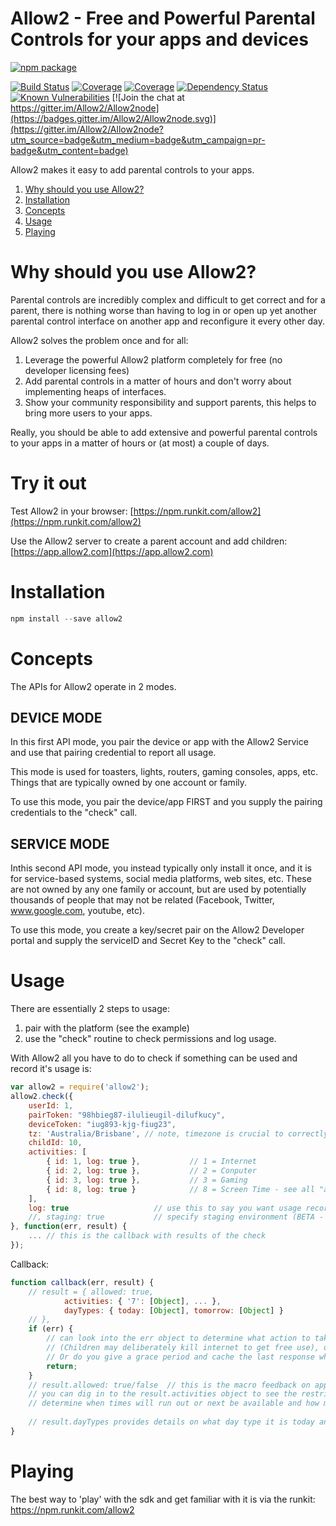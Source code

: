 # Allow2 - Free and Powerful Parental Controls for your apps and devices

[![npm package](https://nodei.co/npm/allow2.png?downloads=true&downloadRank=true&stars=true)](https://nodei.co/npm/allow2/)

[![Build Status](https://img.shields.io/travis/Allow2/Allow2node/master.svg?style=flat-square)](https://travis-ci.org/Allow2/Allow2node)
[![Coverage](https://img.shields.io/codecov/c/github/allow2node/allow2.svg?style=flat-square)](https://codecov.io/github/Allow2/Allow2node?branch=master)
[![Coverage](https://img.shields.io/coveralls/allow2/allow2.svg?style=flat-square)](https://coveralls.io/r/Allow2/Allow2node)
[![Dependency Status](https://img.shields.io/david/allow2/allow2.svg?style=flat-square)](https://david-dm.org/Allow2/Allow2node)
[![Known Vulnerabilities](https://snyk.io/test/npm/allow2/badge.svg?style=flat-square)](https://snyk.io/test/npm/allow2)
[![Join the chat at https://gitter.im/Allow2/Allow2node](https://badges.gitter.im/Allow2/Allow2node.svg)](https://gitter.im/Allow2/Allow2node?utm_source=badge&utm_medium=badge&utm_campaign=pr-badge&utm_content=badge)

Allow2 makes it easy to add parental controls to your apps.

1. [Why should you use Allow2?](#why-should-you-use-Allow2)
2. [Installation](#installation)
3. [Concepts](#concepts)
4. [Usage](#usage)
5. [Playing](#playing)

# Why should you use Allow2?

Parental controls are incredibly complex and difficult to get correct and for a parent, there is nothing worse than having to log in or open up yet another parental control interface on another app and reconfigure it every other day.

Allow2 solves the problem once and for all:

1. Leverage the powerful Allow2 platform completely for free (no developer licensing fees)
2. Add parental controls in a matter of hours and don't worry about implementing heaps of interfaces.
3. Show your community responsibility and support parents, this helps to bring more users to your apps.

Really, you should be able to add extensive and powerful parental controls to your apps in a matter of hours or (at most) a couple of days.

# Try it out

Test Allow2 in your browser: [https://npm.runkit.com/allow2](https://npm.runkit.com/allow2)

Use the Allow2 server to create a parent account and add children: [https://app.allow2.com](https://app.allow2.com)

# Installation

```js
npm install --save allow2
```

# Concepts

The APIs for Allow2 operate in 2 modes.

## DEVICE MODE

In this first API mode, you pair the device or app with the Allow2 Service and use that pairing credential to report all usage.

This mode is used for toasters, lights, routers, gaming consoles, apps, etc. Things that are typically owned by one account or family.

To use this mode, you pair the device/app FIRST and you supply the pairing credentials to the "check" call.


## SERVICE MODE

Inthis second API mode, you instead typically only install it once, and it is for service-based systems, social media platforms, web sites, etc. These are not owned by any one family or account, but are used by potentially thousands of people that may not be related (Facebook, Twitter, www.google.com, youtube, etc).

To use this mode, you create a key/secret pair on the Allow2 Developer portal and supply the serviceID and Secret Key to the "check" call.


# Usage

There are essentially 2 steps to usage:

1. pair with the platform (see the example)
2. use the "check" routine to check permissions and log usage.

With Allow2 all you have to do to check if something can be used and record it's usage is:

```js
var allow2 = require('allow2');
allow2.check({
    userId: 1,
    pairToken: "98hbieg87-ilulieugil-dilufkucy",
    deviceToken: "iug893-kjg-fiug23",
    tz: 'Australia/Brisbane', // note, timezone is crucial to correctly calculate allowed times and day types
    childId: 10,
    activities: [
        { id: 1, log: true },		    // 1 = Internet
        { id: 2, log: true },           // 2 = Conputer
        { id: 3, log: true },           // 3 = Gaming
        { id: 8, log: true }            // 8 = Screen Time - see all "activities" at https://developer.allow2.com
    ],
    log: true                   // use this to say you want usage recorded (logged) as well as checked
    //, staging: true           // specify staging environment (BETA - use at your OWN risk)
}, function(err, result) {
    ... // this is the callback with results of the check
});
```

Callback:

```js
function callback(err, result) {
    // result = { allowed: true,
            activities: { '7': [Object], ... },
            dayTypes: { today: [Object], tomorrow: [Object] }
    // },
    if (err) {
        // can look into the err object to determine what action to take, do you allow usage?
        // (Children may deliberately kill internet to get free use), or do you require access?
        // Or do you give a grace period and cache the last response while offline?
        return;
    }
    // result.allowed: true/false  // this is the macro feedback on approved/denied.
    // you can dig in to the result.activities object to see the restrictions and bans/etc on each activity,
    // determine when times will run out or next be available and how much quota is remaining for each activity.
    
    // result.dayTypes provides details on what day type it is today and tomorrow.
}

```

# Playing

The best way to 'play' with the sdk and get familiar with it is via the runkit:
https://npm.runkit.com/allow2
